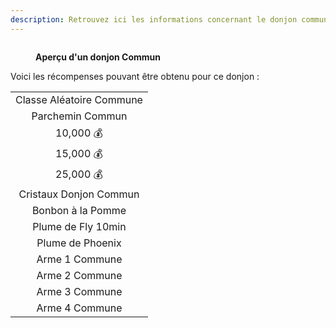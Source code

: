 ```yaml
---
description: Retrouvez ici les informations concernant le donjon commun
---
```


<!-- Ici on intègre le level / nombre de player -->

<figure><img src="../.gitbook/assets/Les_Donjons/Portail_Commun.png" alt=""><figcaption><p><strong>Aperçu d'un donjon Commun</strong></p></figcaption></figure>

<!-- Ou Alors on le fou ici -->
Voici les récompenses pouvant être obtenu pour ce donjon : 

|                          |
|:------------------------:|
| Classe Aléatoire Commune |
| Parchemin Commun         |
| 10,000 💰                |
| 15,000 💰                |
| 25,000 💰                |
| Cristaux Donjon Commun   |
| Bonbon à la Pomme        |
| Plume de Fly 10min       |
| Plume de Phoenix         |
| Arme 1 Commune           |
| Arme 2 Commune           |
| Arme 3 Commune           |
| Arme 4 Commune           |
